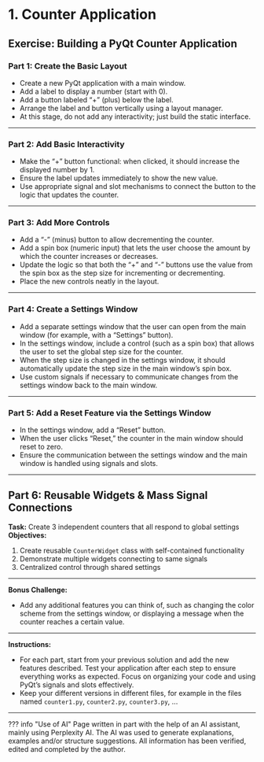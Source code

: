 # 1. Counter Application

## **Exercise: Building a PyQt Counter Application**

### **Part 1: Create the Basic Layout**

- Create a new PyQt application with a main window.
- Add a label to display a number (start with 0).
- Add a button labeled “+” (plus) below the label.
- Arrange the label and button vertically using a layout manager.
- At this stage, do not add any interactivity; just build the static interface.

---

### **Part 2: Add Basic Interactivity**

- Make the “+” button functional: when clicked, it should increase the displayed number by 1.
- Ensure the label updates immediately to show the new value.
- Use appropriate signal and slot mechanisms to connect the button to the logic that updates the counter.

---

### **Part 3: Add More Controls**

- Add a “-” (minus) button to allow decrementing the counter.
- Add a spin box (numeric input) that lets the user choose the amount by which the counter increases or decreases.
- Update the logic so that both the “+” and “-” buttons use the value from the spin box as the step size for
  incrementing or decrementing.
- Place the new controls neatly in the layout.

---

### **Part 4: Create a Settings Window**

- Add a separate settings window that the user can open from the main window (for example, with a “Settings” button).
- In the settings window, include a control (such as a spin box) that allows the user to set the global step size for
  the counter.
- When the step size is changed in the settings window, it should automatically update the step size in the main
  window’s spin box.
- Use custom signals if necessary to communicate changes from the settings window back to the main window.

---

### **Part 5: Add a Reset Feature via the Settings Window**

- In the settings window, add a “Reset” button.
- When the user clicks “Reset,” the counter in the main window should reset to zero.
- Ensure the communication between the settings window and the main window is handled using signals and slots.

---

  
## **Part 6: Reusable Widgets & Mass Signal Connections**

**Task:** Create 3 independent counters that all respond to global settings  
**Objectives:**  
1. Create reusable `CounterWidget` class with self-contained functionality  
2. Demonstrate multiple widgets connecting to same signals  
3. Centralized control through shared settings  

---


**Bonus Challenge:**

- Add any additional features you can think of, such as changing the color scheme from the settings window, or
  displaying a message when the counter reaches a certain value.

---

**Instructions:**  
 
- For each part, start from your previous solution and add the new features described. Test your application after
each step to ensure everything works as expected. Focus on organizing your code and using PyQt’s signals and slots
effectively.
- Keep your different versions in different files, for example in the files named `counter1.py`, `counter2.py`,
`counter3.py`, ...


---------------

??? info "Use of AI"
    Page written in part with the help of an AI assistant, mainly using Perplexity AI. The AI was used to generate
    explanations, examples and/or structure suggestions. All information has been verified, edited and completed by
    the author.